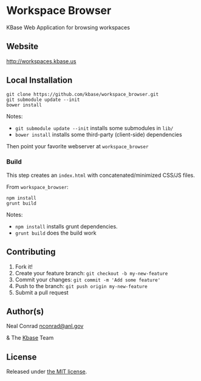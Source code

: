 
# Workspace Browser

KBase Web Application for browsing workspaces

## Website

http://workspaces.kbase.us

## Local Installation

```
git clone https://github.com/kbase/workspace_browser.git
git submodule update --init
bower install
```

Notes:
- `git submodule update --init` installs some submodules in `lib/`
- `bower install` installs some third-party (client-side) dependencies

Then point your favorite webserver at `workspace_browser`

### Build

This step creates an `index.html` with concatenated/minimized CSS/JS files.

From `workspace_browser`:

```
npm install
grunt build
```

Notes:
- `npm install` installs grunt dependencies.
- `grunt build` does the build work


## Contributing

1. Fork it!
2. Create your feature branch: `git checkout -b my-new-feature`
3. Commit your changes: `git commit -m 'Add some feature'`
4. Push to the branch: `git push origin my-new-feature`
5. Submit a pull request

## Author(s)

Neal Conrad <nconrad@anl.gov>

& The [Kbase](https://kbase.us) Team

## License

Released under [the MIT license](https://github.com/kbase/workspace_browser).
